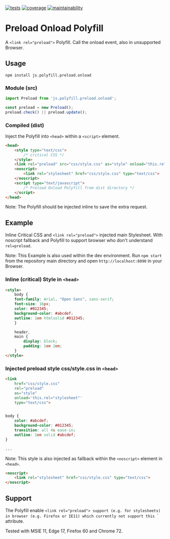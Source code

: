 [![tests][tests]][tests-url]
[![coverage][coverage]][coverage-url]
[![maintainability][maintainability]][maintainability-url]

# Preload Onload Polyfill

A `<link rel="preload">` Polyfill. Call the onload event, also in unsupported Browser.

## Usage

```console
npm install js.polyfill.preload.onload
```

### Module (src)

```javascript
import Preload from 'js.polyfill.preload.onload';

const preload = new Preload();
preload.check() || preload.update();

```

### Compiled (dist)

Inject the Polyfill into `<head>` within a `<script>` element.

```html
<head>
    <style type="text/css">
        /* critical CSS */
    </style>
    <link rel="preload" src="css/style.css" as="style" onload="this.rel='stylesheet'" type="text/css">
    <noscript>
        <link rel="stylesheet" href="css/style.css" type="text/css">
    </noscript>
    <script type="text/javascript">
        /* Preload Onload Polyfill from dist directory */
    </script>
</head>
```

Note: The Polyfill should be injected inline to save the extra request.


## Example
Inline Critical CSS and `<link rel="preload">` injected main Stylesheet. With noscript fallback and Polyfill to support browser who don't understand `rel=preload`.

Note: This Example is also used within the dev environment. Run `npm start` from the repository main directory and open `http://localhost:8090` in your Browser.

### Inline (critical) Style in `<head>`

```html
<style>
    body {
    font-family: Arial, "Open Sans", sans-serif;
    font-size: 16px;
    color: #012345;
    background-color: #abcdef;
    outline: 1em htmlsolid #012345;
    }

    header,
    main {
        display: block;
        padding: 1em 2em;
    }
</style>
```

### Injected preload style css/style.css in `<head>`

```html
<link
    href="css/style.css"
    rel="preload" 
    as="style"
    onload='this.rel="stylesheet"'
    type="text/css">
```

```css

body {
    color: #abcdef;
    background-color: #012345;
    transition: all 4s ease-in;
    outline: 1em solid #abcdef;
}

...
```

Note: This style is also injected as fallback within the `<noscript>` element in `<head>`.

```html
<noscript>
    <link rel="stylesheet" href="css/style.css" type="text/css">
</noscript>
```

## Support

The Polyfill enable `<link rel="preload"> support (e.g. for stylesheets) in browser (e.g. Firefox or IE11) which currently not support this `<link>` attribute.

Tested with MSIE 11, Edge 17, Firefox 60 and Chrome 72.


[tests]: https://img.shields.io/travis/exiguus/js.polyfill.preload.onload/master.svg
[tests-url]: https://travis-ci.org/exiguus/js.polyfill.preload.onload

[maintainability]:
https://api.codeclimate.com/v1/badges/062e90f36125daa7d8ee/maintainability
[maintainability-url]:
https://codeclimate.com/github/exiguus/js.polyfill.preload.onload/maintainability

[coverage]:
https://api.codeclimate.com/v1/badges/062e90f36125daa7d8ee/test_coverage
[coverage-url]:
https://codeclimate.com/github/exiguus/js.polyfill.preload.onload/test_coverage


